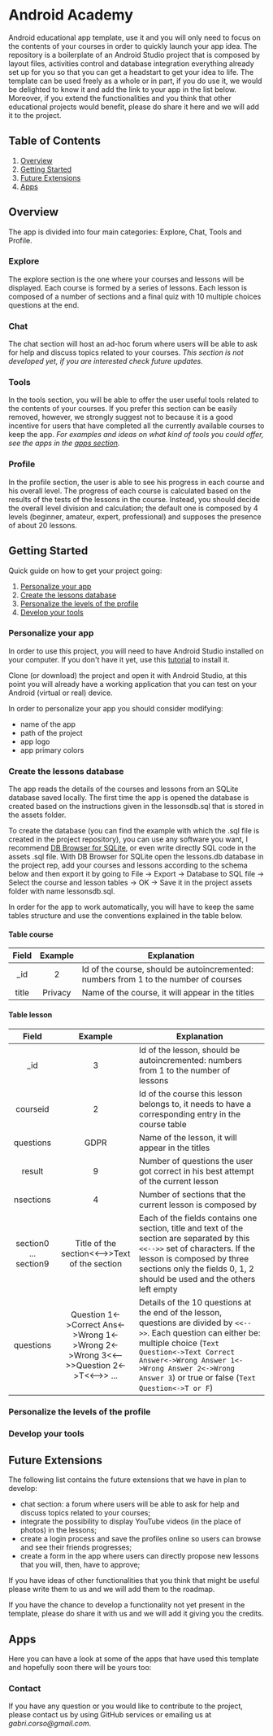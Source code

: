 # Android Academy 

Android educational app template, use it and you will only need to focus on the contents of your courses in order to quickly launch your app idea. The repository is a boilerplate of an Android Studio project that is composed by layout files, activities control and database integration everything already set up for you so that you can get a headstart to get your idea to life. The template can be used freely as a whole or in part, if you do use it, we would be delighted to know it and add the link to your app in the list below. Moreover, if you extend the functionalities and you think that other educational projects would benefit, please do share it here and we will add it to the project. 

## Table of Contents 

1. [ Overview ](#overview) 
2. [ Getting Started ](#getting-started) 
3. [ Future Extensions ](#future-extensions) 
4. [ Apps ](#apps) 

## Overview 

The app is divided into four main categories: Explore, Chat, Tools and Profile. 

### Explore 

The explore section is the one where your courses and lessons will be displayed. Each course is formed by a series of lessons. Each lesson is composed of a number of sections and a final quiz with 10 multiple choices questions at the end. 

### Chat 

The chat section will host an ad-hoc forum where users will be able to ask for help and discuss topics related to your courses. _This section is not developed yet, if you are interested check future updates._ 

### Tools 

In the tools section, you will be able to offer the user useful tools related to the contents of your courses. If you prefer this section can be easily removed, however, we strongly suggest not to because it is a good incentive for users that have completed all the currently available courses to keep the app.
_For examples and ideas on what kind of tools you could offer, see the apps in the [apps section](#apps)._

### Profile

In the profile section, the user is able to see his progress in each course and his overall level. The progress of each course is calculated based on the results of the tests of the lessons in the course. Instead, you should decide the overall level division and calculation; the default one is composed by 4 levels (beginner, amateur, expert, professional) and supposes the presence of about 20 lessons. 

## Getting Started 

Quick guide on how to get your project going:

1. [ Personalize your app ](#personalize-your-app) 
2. [ Create the lessons database ](#create-the-lessons-database) 
3. [ Personalize the levels of the profile ](#personalize-the-levels-of-the-profile) 
4. [ Develop your tools ](#develop-your-tools) 

### Personalize your app

In order to use this project, you will need to have Android Studio installed on your computer. If you don't have it yet, use this [tutorial](https://developer.android.com/studio/install) to install it.

Clone (or download) the project and open it with Android Studio, at this point you will already have a working application that you can test on your Android (virtual or real) device. 

In order to personalize your app you should consider modifying:
* name of the app
* path of the project
* app logo
* app primary colors

### Create the lessons database

The app reads the details of the courses and lessons from an SQLite database saved locally. The first time the app is opened the database is created based on the instructions given in the lessonsdb.sql that is stored in the assets folder.

To create the database (you can find the example with which the .sql file is created in the project repository), you can use any software you want, I recommend  [DB Browser for SQLite](https://sqlitebrowser.org/), or even write directly SQL code in the assets .sql file. With DB Browser for SQLite open the lessons.db database in the project rep, add your courses and lessons according to the schema below and then export it by going to File -> Export -> Database to SQL file -> Select the course and lesson tables -> OK -> Save it in the project assets folder with name lessonsdb.sql.

In order for the app to work automatically, you will have to keep the same tables structure and use the conventions explained in the table below.

#### Table course

| Field | Example | Explanation|
| :-------------: | :-------------: | ----- |
| \_id | 2 | Id of the course, should be autoincremented: numbers from 1 to the number of courses |
| title | Privacy | Name of the course, it will appear in the titles |

#### Table lesson

| Field | Example | Explanation|
| :-------------: | :-------------: | ----- |
| \_id | 3 | Id of the lesson, should be autoincremented: numbers from 1 to the number of lessons|
| courseid | 2| Id of the course this lesson belongs to, it needs to have a corresponding entry in the course table |
| questions | GDPR | Name of the lesson, it will appear in the titles |
| result | 9 | Number of questions the user got correct in his best attempt of the current lesson |
| nsections | 4 | Number of sections that the current lesson is composed by |
| section0 ... section9 | Title of the section<<-->>Text of the section | Each of the fields contains one section, title and text of the section are separated by this `<<-->>` set of characters. If the lesson is composed by three sections only the fields 0, 1, 2 should be used and the others left empty |
| questions | Question 1<->Correct Ans<->Wrong 1<->Wrong 2<->Wrong 3<<-->>Question 2<->T<<-->> ... | Details of the 10 questions at the end of the lesson, questions are divided by `<<-->>`. Each question can either be: multiple choice (`Text Question<->Text Correct Answer<->Wrong Answer 1<->Wrong Answer 2<->Wrong Answer 3`) or true or false (`Text Question<->T or F`) |

### Personalize the levels of the profile

### Develop your tools

## Future Extensions 

The following list contains the future extensions that we have in plan to develop:
* chat section: a forum where users will be able to ask for help and discuss topics related to your courses;
* integrate the possibility to display YouTube videos (in the place of photos) in the lessons;
* create a login process and save the profiles online so users can browse and see their friends progresses;
* create a form in the app where users can directly propose new lessons that you will, then, have to approve;

If you have ideas of other functionalities that you think that might be useful please write them to us and we will add them to the roadmap.

If you have the chance to develop a functionality not yet present in the template, please do share it with us and we will add it giving you the credits.

## Apps 

Here you can have a look at some of the apps that have used this template and hopefully soon there will be yours too: 


### Contact

If you have any question or you would like to contribute to the project, please contact us by using GitHub services or emailing us at _gabri.corso@gmail.com_.
